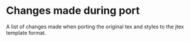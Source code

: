 # Changes made during port

A list of changes made when porting the original tex and styles to the jtex template format.
